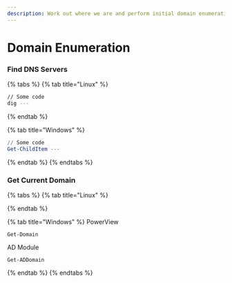 ```yaml
---
description: Work out where we are and perform initial domain enumeration
---
```


# Domain Enumeration

### Find DNS Servers

{% tabs %}
{% tab title="Linux" %}
```bash
// Some code
dig ---
```
{% endtab %}

{% tab title="Windows" %}
```powershell
// Some code
Get-ChildItem ---
```
{% endtab %}
{% endtabs %}

### Get Current Domain

{% tabs %}
{% tab title="Linux" %}

{% endtab %}

{% tab title="Windows" %}
PowerView

```
Get-Domain
```

AD Module

```
Get-ADDomain
```
{% endtab %}
{% endtabs %}



